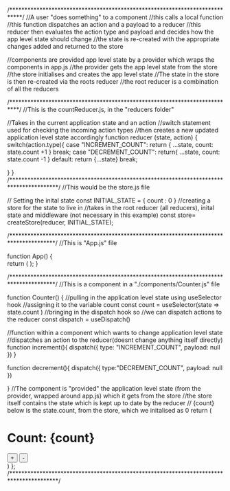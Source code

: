 

/****************************************************************************/
//A user "does something" to a component
//this calls a local function
//this function dispatches an action and a payload to a reducer
//this reducer then evaluates the action type and payload and decides how the app level state should change
//the state is re-created with the appropriate changes added and returned to the store

//components are provided app level state by a provider which wraps the components in app.js
//the provider gets the app level state from the store 
//the store initialises and creates the app level state
//The state in the store is then re-created via the roots reducer 
//the root reducer is a combination of all the reducers 

/***************************************************************************/
//This is the countReducer.js, in the "reducers folder"

//Takes in the current application state and an action
//switch statement used for checking the incoming action types
//then creates a new updated application level state accordingly
function reducer (state, action) {
  switch(action.type){
    case "INCREMENT_COUNT":
      return {
        ...state,
        count: state.count +1
      }
      break; 
      case "DECREMENT_COUNT":
        return{
          ...state,
          count: state.count -1
        }
      default: return {...state}
      break; 
    
  }
}
/****************************************************************************************/
//This would be the store.js file

// Setting the inital state
const INITIAL_STATE = {
  count : 0
}
//creating a store for the state to live in 
//takes in the root reducer (all reducers), inital state and middleware (not necessary in this example)
const store= createStore(reducer, INITIAL_STATE);

/***************************************************************************************/
//This is "App.js" file

function App() {                  
  return (
    <Provider store= {store} >
   <Counter/>
    </Provider>
  );
}

/***************************************************************************************/
//This is a component in a "./components/Counter.js" file

function Counter() {
  //pulling in the application level state using useSelector hook
  //assigning it to the variable count
  const count = useSelector(state => state.count )
  //bringing in the dispatch hook so 
  //we can dispatch actions to the reducer
  const dispatch = useDispatch()

//function within a component which wants to change application level state
//dispatches an action to the reducer(doesnt change anything itself directly)
function increment(){
  dispatch({
    type: "INCREMENT_COUNT",
    payload: null
  }) 
}

function decrement(){
  dispatch({
    type:"DECREMENT_COUNT",
    payload: null
  })
  
} 
//The component is "provided" the application level state (from the provider, wrapped around app.js) which it gets from the store 
//the store itself contains the state which is kept up to date by the reducer
// {count} below is the state.count, from the store, which we initalised as 0
return (
    <div className= "container"> 
    <h1>Count: {count}</h1>
    <button onClick= {increment}>+</button>
    <button onClick= {decrement}>-</button>
    </div>
    )
};
/****************************************************************************************/

